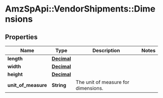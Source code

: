 # AmzSpApi::VendorShipments::Dimensions

## Properties
Name | Type | Description | Notes
------------ | ------------- | ------------- | -------------
**length** | [**Decimal**](Decimal.md) |  | 
**width** | [**Decimal**](Decimal.md) |  | 
**height** | [**Decimal**](Decimal.md) |  | 
**unit_of_measure** | **String** | The unit of measure for dimensions. | 

